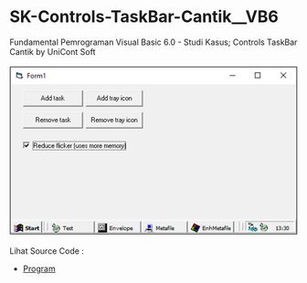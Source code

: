 # SK-Controls-TaskBar-Cantik__VB6
Fundamental Pemrograman Visual Basic 6.0 - Studi Kasus; Controls TaskBar Cantik by UniCont Soft<br><br>
<img src="https://github.com/RizkyKhapidsyah/SK-Controls-TaskBar-Cantik__VB6/blob/main/result/001.PNG"><br><br>
Lihat Source Code : <br>
- <a href="https://github.com/RizkyKhapidsyah/SK-Controls-TaskBar-Cantik__VB6">Program</a>
